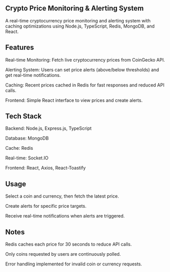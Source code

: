 ## Crypto Price Monitoring & Alerting System

A real-time cryptocurrency price monitoring and alerting system with caching optimizations using Node.js, TypeScript, Redis, MongoDB, and React.

## Features

Real-time Monitoring: Fetch live cryptocurrency prices from CoinGecko API.

Alerting System: Users can set price alerts (above/below thresholds) and get real-time notifications.

Caching: Recent prices cached in Redis for fast responses and reduced API calls.

Frontend: Simple React interface to view prices and create alerts.

## Tech Stack

Backend: Node.js, Express.js, TypeScript

Database: MongoDB

Cache: Redis

Real-time: Socket.IO

Frontend: React, Axios, React-Toastify

## Usage

Select a coin and currency, then fetch the latest price.

Create alerts for specific price targets.

Receive real-time notifications when alerts are triggered.

## Notes

Redis caches each price for 30 seconds to reduce API calls.

Only coins requested by users are continuously polled.

Error handling implemented for invalid coin or currency requests.
